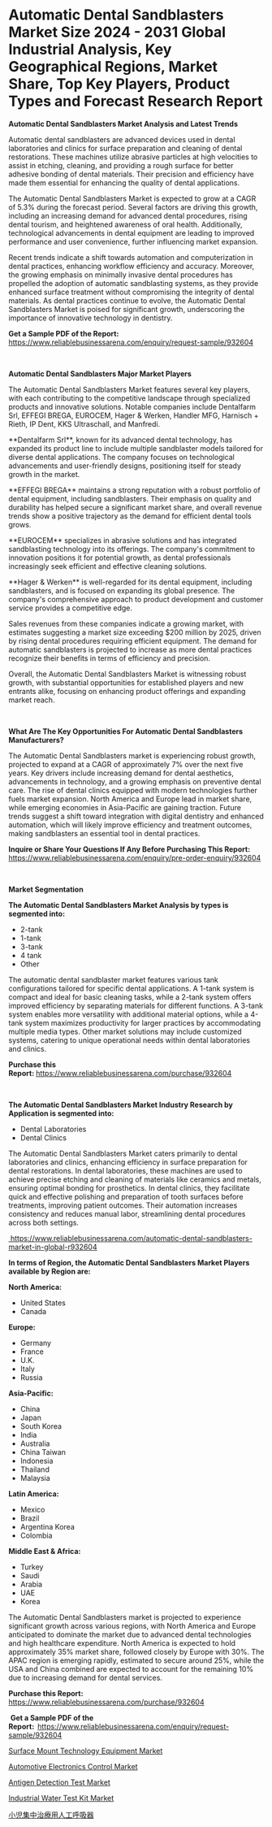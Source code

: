 <p><h1>Automatic Dental Sandblasters Market Size 2024 - 2031 Global Industrial Analysis, Key Geographical Regions, Market Share, Top Key Players, Product Types and Forecast Research Report</h1></p><p><strong>Automatic Dental Sandblasters Market Analysis and Latest Trends</strong></p>
<p><p>Automatic dental sandblasters are advanced devices used in dental laboratories and clinics for surface preparation and cleaning of dental restorations. These machines utilize abrasive particles at high velocities to assist in etching, cleaning, and providing a rough surface for better adhesive bonding of dental materials. Their precision and efficiency have made them essential for enhancing the quality of dental applications.</p><p>The Automatic Dental Sandblasters Market is expected to grow at a CAGR of 5.3% during the forecast period. Several factors are driving this growth, including an increasing demand for advanced dental procedures, rising dental tourism, and heightened awareness of oral health. Additionally, technological advancements in dental equipment are leading to improved performance and user convenience, further influencing market expansion.</p><p>Recent trends indicate a shift towards automation and computerization in dental practices, enhancing workflow efficiency and accuracy. Moreover, the growing emphasis on minimally invasive dental procedures has propelled the adoption of automatic sandblasting systems, as they provide enhanced surface treatment without compromising the integrity of dental materials. As dental practices continue to evolve, the Automatic Dental Sandblasters Market is poised for significant growth, underscoring the importance of innovative technology in dentistry.</p></p>
<p><strong>Get a Sample PDF of the Report:&nbsp;</strong> <a href="https://www.reliablebusinessarena.com/enquiry/request-sample/932604">https://www.reliablebusinessarena.com/enquiry/request-sample/932604</a></p>
<p>&nbsp;</p>
<p><strong>Automatic Dental Sandblasters Major Market Players</strong></p>
<p><p>The Automatic Dental Sandblasters Market features several key players, with each contributing to the competitive landscape through specialized products and innovative solutions. Notable companies include Dentalfarm Srl, EFFEGI BREGA, EUROCEM, Hager & Werken, Handler MFG, Harnisch + Rieth, IP Dent, KKS Ultraschall, and Manfredi.</p><p>**Dentalfarm Srl**, known for its advanced dental technology, has expanded its product line to include multiple sandblaster models tailored for diverse dental applications. The company focuses on technological advancements and user-friendly designs, positioning itself for steady growth in the market.</p><p>**EFFEGI BREGA** maintains a strong reputation with a robust portfolio of dental equipment, including sandblasters. Their emphasis on quality and durability has helped secure a significant market share, and overall revenue trends show a positive trajectory as the demand for efficient dental tools grows.</p><p>**EUROCEM** specializes in abrasive solutions and has integrated sandblasting technology into its offerings. The company's commitment to innovation positions it for potential growth, as dental professionals increasingly seek efficient and effective cleaning solutions.</p><p>**Hager & Werken** is well-regarded for its dental equipment, including sandblasters, and is focused on expanding its global presence. The company's comprehensive approach to product development and customer service provides a competitive edge.</p><p>Sales revenues from these companies indicate a growing market, with estimates suggesting a market size exceeding $200 million by 2025, driven by rising dental procedures requiring efficient equipment. The demand for automatic sandblasters is projected to increase as more dental practices recognize their benefits in terms of efficiency and precision.</p><p>Overall, the Automatic Dental Sandblasters Market is witnessing robust growth, with substantial opportunities for established players and new entrants alike, focusing on enhancing product offerings and expanding market reach.</p></p>
<p>&nbsp;</p>
<p><strong>What Are The Key Opportunities For Automatic Dental Sandblasters Manufacturers?</strong></p>
<p><p>The Automatic Dental Sandblasters market is experiencing robust growth, projected to expand at a CAGR of approximately 7% over the next five years. Key drivers include increasing demand for dental aesthetics, advancements in technology, and a growing emphasis on preventive dental care. The rise of dental clinics equipped with modern technologies further fuels market expansion. North America and Europe lead in market share, while emerging economies in Asia-Pacific are gaining traction. Future trends suggest a shift toward integration with digital dentistry and enhanced automation, which will likely improve efficiency and treatment outcomes, making sandblasters an essential tool in dental practices.</p></p>
<p><strong>Inquire or Share Your Questions If Any Before Purchasing This Report:</strong> <a href="https://www.reliablebusinessarena.com/enquiry/pre-order-enquiry/932604">https://www.reliablebusinessarena.com/enquiry/pre-order-enquiry/932604</a></p>
<p>&nbsp;</p>
<p><strong>Market Segmentation</strong></p>
<p><strong>The Automatic Dental Sandblasters Market Analysis by types is segmented into:</strong></p>
<p><ul><li>2-tank</li><li>1-tank</li><li>3-tank</li><li>4 tank</li><li>Other</li></ul></p>
<p><p>The automatic dental sandblaster market features various tank configurations tailored for specific dental applications. A 1-tank system is compact and ideal for basic cleaning tasks, while a 2-tank system offers improved efficiency by separating materials for different functions. A 3-tank system enables more versatility with additional material options, while a 4-tank system maximizes productivity for larger practices by accommodating multiple media types. Other market solutions may include customized systems, catering to unique operational needs within dental laboratories and clinics.</p></p>
<p><strong>Purchase this Report:&nbsp;</strong><a href="https://www.reliablebusinessarena.com/purchase/932604">https://www.reliablebusinessarena.com/purchase/932604</a></p>
<p>&nbsp;</p>
<p><strong>The Automatic Dental Sandblasters Market Industry Research by Application is segmented into:</strong></p>
<p><ul><li>Dental Laboratories</li><li>Dental Clinics</li></ul></p>
<p><p>The Automatic Dental Sandblasters Market caters primarily to dental laboratories and clinics, enhancing efficiency in surface preparation for dental restorations. In dental laboratories, these machines are used to achieve precise etching and cleaning of materials like ceramics and metals, ensuring optimal bonding for prosthetics. In dental clinics, they facilitate quick and effective polishing and preparation of tooth surfaces before treatments, improving patient outcomes. Their automation increases consistency and reduces manual labor, streamlining dental procedures across both settings.</p></p>
<p><a href="https://www.reliablebusinessarena.com/automatic-dental-sandblasters-market-in-global-r932604">&nbsp;https://www.reliablebusinessarena.com/automatic-dental-sandblasters-market-in-global-r932604</a></p>
<p><strong>In terms of Region, the Automatic Dental Sandblasters Market Players available by Region are:</strong></p>
<p>
    <p> <strong> North America: </strong>
        <ul>
            <li>United States</li>
            <li>Canada</li>
        </ul>
        </p> 
    <p> <strong> Europe: </strong>
        <ul>
            <li>Germany</li>
            <li>France</li>
            <li>U.K.</li>
            <li>Italy</li>
            <li>Russia</li>
        </ul>
        </p> 
    <p> <strong> Asia-Pacific: </strong>
        <ul>
            <li>China</li>
            <li>Japan</li>
            <li>South Korea</li>
            <li>India</li>
            <li>Australia</li>
            <li>China Taiwan</li>
            <li>Indonesia</li>
            <li>Thailand</li>
            <li>Malaysia</li>
        </ul>
        </p> 
    <p> <strong> Latin America: </strong>
        <ul>
            <li>Mexico</li>
            <li>Brazil</li>
            <li>Argentina Korea</li>
            <li>Colombia</li>
        </ul>
        </p> 
    <p> <strong> Middle East & Africa: </strong>
        <ul>
            <li>Turkey</li>
            <li>Saudi</li>
            <li>Arabia</li>
            <li>UAE</li>
            <li>Korea</li>
        </ul>
    </p>
    </p>
<p><p>The Automatic Dental Sandblasters market is projected to experience significant growth across various regions, with North America and Europe anticipated to dominate the market due to advanced dental technologies and high healthcare expenditure. North America is expected to hold approximately 35% market share, followed closely by Europe with 30%. The APAC region is emerging rapidly, estimated to secure around 25%, while the USA and China combined are expected to account for the remaining 10% due to increasing demand for dental services.</p></p>
<p><strong>Purchase this Report: </strong><a href="https://www.reliablebusinessarena.com/purchase/932604">https://www.reliablebusinessarena.com/purchase/932604</a></p>
<p>&nbsp;<strong>Get a Sample PDF of the Report:&nbsp;&nbsp;</strong><a href="https://www.reliablebusinessarena.com/enquiry/request-sample/932604">https://www.reliablebusinessarena.com/enquiry/request-sample/932604</a></p>
<p><strong></strong></p>
<p><p><a href="https://medium.com/@adrainratke1972/the-surface-mount-technology-equipment-market-has-witnessed-significant-growth-in-recent-years-718c83b5490b">Surface Mount Technology Equipment Market</a></p><p><a href="https://issuu.com/reportprime-2/docs/automotive-electronics-control-mark_e83e29e773b003">Automotive Electronics Control Market</a></p><p><a href="https://www.linkedin.com/pulse/what-growth-opportunities-challenges-antigen-detection-test-3yfvc?trackingId=Eps09r3uT3i4ETdbl8AfRA%3D%3D">Antigen Detection Test Market</a></p><p><a href="https://www.linkedin.com/pulse/industrial-water-test-kit-market-outlook-forecast-from-2024-cys0f?trackingId=KWxB%2BqzITbm6VQZtq0IRGA%3D%3D">Industrial Water Test Kit Market</a></p><p><a href="https://medium.com/@reyeshowell655/pediatric-intensive-care-ventilators-22a1d1793dc3">小児集中治療用人工呼吸器</a></p></p>